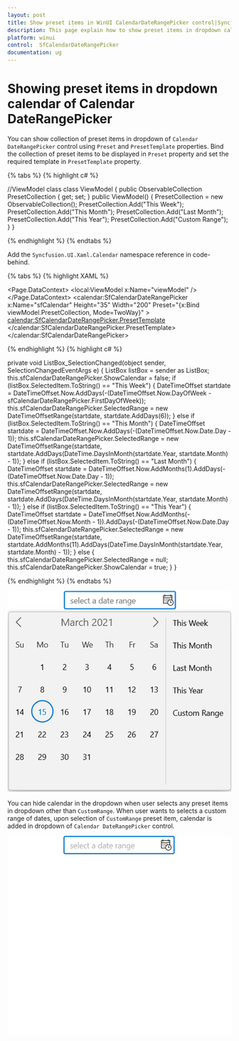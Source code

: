 ```yaml
---
layout: post
title: Show preset items in WinUI CalendarDateRangePicker control|Syncfusion
description: This page explain how to show preset items in dropdown calendar of the WinUI CalendarDateRangePicker (SfCalendarDateRangePicker) control.
platform: winui
control:  SfCalendarDateRangePicker
documentation: ug
---
```


# Showing preset items in dropdown calendar of Calendar DateRangePicker

You can show collection of preset items in dropdown of `Calendar DateRangePicker` control using `Preset` and `PresetTemplate` properties. Bind the collection of preset items to be displayed in `Preset` property and set the required template in `PresetTemplate` property.

{% tabs %}
{% highlight c# %}

//ViewModel class
class ViewModel
    {
        public ObservableCollection<string> PresetCollection { get; set; }
        public ViewModel()
        {
            PresetCollection = new ObservableCollection<string>();
            PresetCollection.Add("This Week");
            PresetCollection.Add("This Month");
            PresetCollection.Add("Last Month");
            PresetCollection.Add("This Year");
            PresetCollection.Add("Custom Range");
        }
    }

{% endhighlight %}
{% endtabs %}

Add the `Syncfusion.UI.Xaml.Calendar` namespace reference in code-behind.

{% tabs %}
{% highlight XAML %}

<Page
    x:Class="Calendar_WinUI_FT.MainPage"
    xmlns="http://schemas.microsoft.com/winfx/2006/xaml/presentation"
    xmlns:x="http://schemas.microsoft.com/winfx/2006/xaml"
    xmlns:local="using:Calendar_WinUI_FT"
    xmlns:d="http://schemas.microsoft.com/expression/blend/2008"
    xmlns:mc="http://schemas.openxmlformats.org/markup-compatibility/2006" xmlns:calendar="using:Syncfusion.UI.Xaml.Calendar"
    mc:Ignorable="d"
    Background="{ThemeResource ApplicationPageBackgroundThemeBrush}">
    <Page.DataContext>
        <local:ViewModel x:Name="viewModel" />
    </Page.DataContext>
    <Grid>
        <calendar:SfCalendarDateRangePicker  x:Name="sfCalendar" Height="35" Width="200"
                                            Preset="{x:Bind viewModel.PresetCollection, Mode=TwoWay}" >
            <calendar:SfCalendarDateRangePicker.PresetTemplate>
                <DataTemplate>
                    <ListBox ItemsSource="{Binding}" SelectionChanged="ListBox_SelectionChanged" />
                </DataTemplate>
            </calendar:SfCalendarDateRangePicker.PresetTemplate>
        </calendar:SfCalendarDateRangePicker>
    </Grid>
</Page>

{% endhighlight %}
{% highlight c# %}

private void ListBox_SelectionChanged(object sender, SelectionChangedEventArgs e)
{
   ListBox listBox = sender as ListBox;
   this.sfCalendarDateRangePicker.ShowCalendar = false;
   if (listBox.SelectedItem.ToString() == "This Week")
   {
       DateTimeOffset startdate = DateTimeOffset.Now.AddDays(-(DateTimeOffset.Now.DayOfWeek - sfCalendarDateRangePicker.FirstDayOfWeek));
       this.sfCalendarDateRangePicker.SelectedRange = new DateTimeOffsetRange(startdate, startdate.AddDays(6));
   }
   else if (listBox.SelectedItem.ToString() == "This Month")
   {
       DateTimeOffset startdate = DateTimeOffset.Now.AddDays(-(DateTimeOffset.Now.Date.Day - 1));
       this.sfCalendarDateRangePicker.SelectedRange = new DateTimeOffsetRange(startdate, startdate.AddDays(DateTime.DaysInMonth(startdate.Year, startdate.Month) - 1));
   }
   else if (listBox.SelectedItem.ToString() == "Last Month")
   {
       DateTimeOffset startdate = DateTimeOffset.Now.AddMonths(1).AddDays(-(DateTimeOffset.Now.Date.Day - 1));
       this.sfCalendarDateRangePicker.SelectedRange = new DateTimeOffsetRange(startdate, startdate.AddDays(DateTime.DaysInMonth(startdate.Year, startdate.Month) - 1));
   }
   else if (listBox.SelectedItem.ToString() == "This Year")
   {
       DateTimeOffset startdate = DateTimeOffset.Now.AddMonths(-(DateTimeOffset.Now.Month - 1)).AddDays(-(DateTimeOffset.Now.Date.Day - 1));
       this.sfCalendarDateRangePicker.SelectedRange = new DateTimeOffsetRange(startdate, startdate.AddMonths(11).AddDays(DateTime.DaysInMonth(startdate.Year, startdate.Month) - 1));
   }
   else
   {
       this.sfCalendarDateRangePicker.SelectedRange = null;
       this.sfCalendarDateRangePicker.ShowCalendar = true;
   }
}

{% endhighlight %}
{% endtabs %}

![Calendar DateRangePicker dropdown with preset collection](Dropdown-Calendar_images/PresetCollection.png)

You can hide calendar in the dropdown when user selects any preset items in dropdown other than `CustomRange`. When user wants to selects a custom range of dates, upon selection of `CustomRange` preset item, calendar is added in dropdown of `Calendar DateRangePicker` control.

![Custom range selection in WinUI Calendar DateRangePicker](Preset-Items_images/preset-items-collection.gif)

